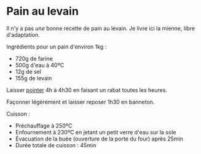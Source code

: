# Pain au levain

Il n'y a pas _une_ bonne recette de pain au levain. Je livre ici la mienne,
libre d'adaptation.

Ingrédients pour un pain d'environ 1kg :

* 720g de farine
* 500g d'eau à 40ºC
* 12g de sel
* 155g de levain

Laisser [pointer](etapes-panification.md) 4h à 4h30 en faisant un rabat toutes
les heures.

Façonner légèrement et laisser reposer 1h30 en banneton.

Cuisson :

* Préchauffage à 250ºC
* Enfournement à 230ºC en jetant un petit verre d'eau sur la sole
* Évacuation de la buée (ouverture de la porte du four) après 25min
* Durée totale de cuisson : 45min
